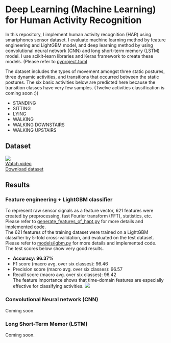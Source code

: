 # Deep Learning (Machine Learning) for Human Activity Recognition
In this repository, I implement human activity recognition (HAR) using smartphones sensor dataset. I evaluate machine learning method by feature engineering and LightGBM model, and deep learning method by using convolutional neural network (CNN) and long short-term memory (LSTM) model. I use scikit-learn libraries and Keras framework to create these models. (Please refer to [pyproject.toml](https://github.com/takumiw/Deep-Learning-for-Human-Activity-Recognition/blob/master/pyproject.toml.) 

The dataset includes the types of movement amongst three static postures, three dynamic activities, and transitions that occurred between the static postures. The six basic activities below are predicted here because the transition classes have very few samples. (Twelve activities classification is coming soon :))
- STANDING
- SITTING
- LYING
- WALKING
- WALKING DOWNSTAIRS
- WALKING UPSTAIRS

## Dataset
![](https://img.youtube.com/vi/XOEN9W05_4A/0.jpg)  
[Watch video](https://www.youtube.com/watch?v=XOEN9W05_4A)  
[Download dataset](http://archive.ics.uci.edu/ml/datasets/Smartphone-Based+Recognition+of+Human+Activities+and+Postural+Transitions)

## Results
### Feature engineering + LightGBM classifier
To represent raw sensor signals as a feature vector, 621 features were created by preprocessing, fast Fourier transform (FFT), statistics, etc. Please refer to [generate_features_of_hapt.py](https://github.com/takumiw/Deep-Learning-for-Human-Activity-Recognition/blob/master/generate_features_of_hapt.py) for more details and implemented code.  
The 621 features of the training dataset were trained on a LightGBM classifier by 5-fold cross-validation, and evaluated on the test dataset. Please refer to [models/lgbm.py](https://github.com/takumiw/Deep-Learning-for-Human-Activity-Recognition/blob/master/models/lgbm.py) for more details and implemented code.  
The test scores below show very good results.
* **Accuracy: 96.37%**
* F1 score (macro avg. over six classes): 96.46
* Precision score (macro avg. over six classes): 96.57
* Recall score (macro avg. over six classes): 96.42  
The feature importance shows that time-domain features are especially effective for classifying activities.
![](https://user-images.githubusercontent.com/30923675/80077504-8c0e1100-8588-11ea-84f4-024d34fdf763.png)



### Convolutional Neural network (CNN)
Coming soon.


### Long Short-Term Memor (LSTM)
Coming soon.